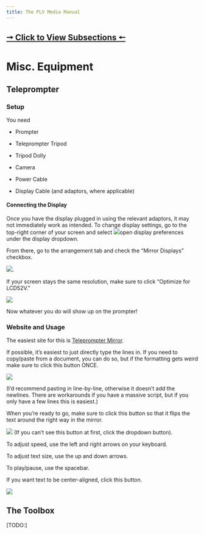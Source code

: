 ```yaml
---
title: The PLV Media Manual
---
```


## [🠖 Click to View Subsections 🠔](headers-h.saa8t5379qfj)

Misc. Equipment
===============

Teleprompter
------------

### Setup

You need

*   Prompter

*   Teleprompter Tripod
*   Tripod Dolly
*   Camera
*   Power Cable
*   Display Cable (and adaptors, where applicable)

#### Connecting the Display

Once you have the display plugged in using the relevant adaptors, it may not immediately work as intended. To change display settings, go to the top-right corner of your screen and select ![](images/image14.png)open display preferences under the display dropdown.

From there, go to the arrangement tab and check the “Mirror Displays” checkbox.

![](images/image83.png).

If your screen stays the same resolution, make sure to click “Optimize for LCD52V.”

![](images/image86.png)

Now whatever you do will show up on the prompter!

### Website and Usage

The easiest site for this is [Teleprompter Mirror](https://www.google.com/url?q=https://telepromptermirror.com/telepromptersoftware.htm&sa=D&source=editors&ust=1650574201198070&usg=AOvVaw3qLc12KdVLwqZ7WU9QO0O8).

If possible, it’s easiest to just directly type the lines in. If you need to copy/paste from a document, you can do so, but if the formatting gets weird make sure to click this button ONCE.

![](images/image30.png)

(I’d recommend pasting in line-by-line, otherwise it doesn’t add the newlines. There are workarounds if you have a massive script, but if you only have a few lines this is easiest.)

When you’re ready to go, make sure to click this button so that it flips the text around the right way in the mirror.

![](images/image46.png) (If you can’t see this button at first, click the dropdown button).

To adjust speed, use the left and right arrows on your keyboard.

To adjust text size, use the up and down arrows.

To play/pause, use the spacebar.

If you want text to be center-aligned, click this button.

![](images/image81.png)

The Toolbox
-----------

\[TODO:\]